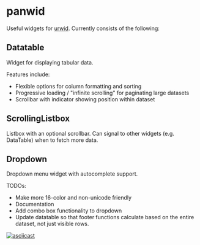 panwid
======

Useful widgets for [urwid](https://urwid.org/).  Currently consists of the
following:

## Datatable ##

Widget for displaying tabular data.

Features include:
* Flexible options for column formatting and sorting
* Progressive loading / "infinite scrolling" for paginating large datasets
* Scrollbar with indicator showing position within dataset

## ScrollingListbox ##

Listbox with an optional scrollbar.  Can signal to other widgets
(e.g. DataTable) when to fetch more data.

## Dropdown ##

Dropdown menu widget with autocomplete support.

TODOs:
* Make more 16-color and non-unicode friendly
* Documentation
* Add combo box functionality to dropdown
* Update datatable so that footer functions calculate based on the entire
  dataset, not just visible rows.


[![asciicast](https://asciinema.org/a/iRbvnuv7DERhZrdKKBfpGtXqw.png)](https://asciinema.org/a/iRbvnuv7DERhZrdKKBfpGtXqw?t=9&autoplay=1)
